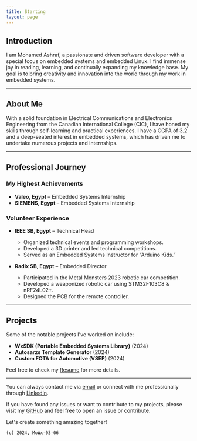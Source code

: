 ```yaml
---
title: Starting
layout: page
---  
```


## Introduction  

I am Mohamed Ashraf, a passionate and driven software developer with a special focus on embedded systems and embedded Linux. I find immense joy in reading, learning, and continually expanding my knowledge base. My goal is to bring creativity and innovation into the world through my work in embedded systems.

---

<!-- ![Welcome](https://media.giphy.com/media/3o7aCSPqXEZa4V8kze/giphy.gif) -->

## About Me

With a solid foundation in Electrical Communications and Electronics Engineering from the Canadian International College (CIC), I have honed my skills through self-learning and practical experiences. I have a CGPA of 3.2 and a deep-seated interest in embedded systems, which has driven me to undertake numerous projects and internships.

---

## Professional Journey

### My Highest Achievements

- **Valeo, Egypt** – Embedded Systems Internship
- **SIEMENS, Egypt** – Embedded Systems Internship

### Volunteer Experience

- **IEEE SB, Egypt** – Technical Head
  - Organized technical events and programming workshops.
  - Developed a 3D printer and led technical competitions.
  - Served as an Embedded Systems Instructor for “Arduino Kids.”

- **Radix SB, Egypt** – Embedded Director
  - Participated in the Metal Monsters 2023 robotic car competition.
  - Developed a weaponized robotic car using STM32F103C8 & nRF24L02+.
  - Designed the PCB for the remote controller.

---

<!-- ![Projects](https://media.giphy.com/media/xUOwGp8pwbUSOaxp56/giphy.gif) -->

## Projects

Some of the notable projects I've worked on include:  

- **WxSDK (Portable Embedded Systems Library)** (2024)
- **Autosarzs Template Generator** (2024)
- **Custom FOTA for Automotive (VSEP)** (2024)

Feel free to check my [Resume](https://mohamedashraf-eng.github.io/wxblog/resume) for more details.  

---

<!-- ![Contact](https://media.giphy.com/media/l3vRnDNfD4TSWNPuI/giphy.gif) -->

You can always contact me via [email](mohamedashrafwx@gmail.com) or connect with me professionally through [LinkedIn](https://www.linkedin.com/in/mohamed-ashraf-wx/).

If you have found any issues or want to contribute to my projects, please visit my [GitHub](https://github.com/mohamedashraf-eng?tab=repositories) and feel free to open an issue or contribute.

Let's create something amazing together!  

`(c) 2024, MoWx-03-06`
